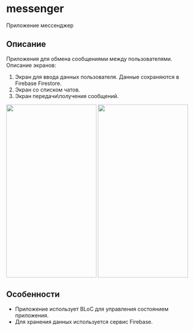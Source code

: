 # messenger

Приложение мессенджер

## Описание

Приложения для обмена сообщениями между пользователями. <br>
Описание экранов:
1. Экран для ввода данных пользователя. Данные сохраняются в Firebase Firestore.
2. Экран со списком чатов.
3. Экран передачи\получения сообщений.
   
<img src="https://github.com/Ducascas/messenger/assets/100170314/c8753b9e-c0c9-4b46-9b21-ae6f2b177806" width="240" height="460"> 
<img src="https://github.com/Ducascas/messenger/assets/100170314/3e30ba08-3692-4871-8a6b-926221330d28" width="240" height="460"><br> 


## Особенности

- Приложение использует BLoC для управления состоянием приложения.
- Для хранения данных используется сервис Firebase.
